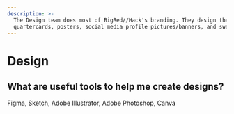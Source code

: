 ```yaml
---
description: >-
  The Design team does most of BigRed//Hack's branding. They design the website,
  quartercards, posters, social media profile pictures/banners, and swag.
---
```


# Design

## What are useful tools to help me create designs?

Figma, Sketch, Adobe Illustrator, Adobe Photoshop, Canva



